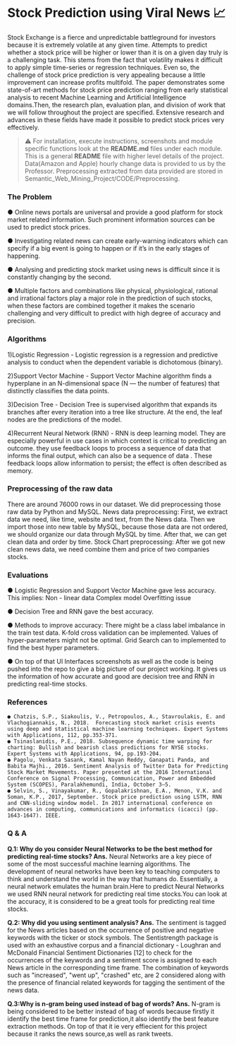 # Stock Prediction using Viral News :chart_with_upwards_trend: 
Stock Exchange is a fierce and unpredictable battleground for investors because it is extremely volatile at any given time. Attempts to predict whether a stock price will be higher or lower than it is on a given day truly is a challenging task. This stems from the fact that volatility makes it difficult to apply simple time-series or regression techniques. Even so, the challenge of stock price prediction is very appealing because a little improvement can increase profits multifold. The paper demonstrates some state-of-art methods for stock price prediction ranging from early statistical analysis to recent Machine Learning and Artificial Intelligence domains.Then, the research plan, evaluation plan, and division of work that we will follow throughout the project are specified. Extensive research and advances in these fields have made it possible to predict stock prices very effectively.

> :warning: For installation, execute instructions, screenshots and module specific functions look at the **README.md** files under each module.
> This is a general **README** file with higher level details of the project.
> Data(Amazon and Apple) hourly change data is provided to us by the Professor.
> Preprocessing extracted from data provided are stored in Semantic_Web_Mining_Project/CODE/Preprocessing.

### The Problem

● Online news portals are universal and provide a good platform for stock market related information. Such prominent information sources can be used to predict stock prices.

● Investigating related news can create early-warning indicators which can specify if a big event is going to happen or if it’s in the early stages of happening. 

● Analysing and predicting stock market using  news is difficult since it is constantly changing by the second.

● Multiple factors and combinations like physical, physiological, rational and irrational factors play a major role in the prediction of such stocks, when these factors are combined together it makes the scenario challenging and very difficult to predict with high degree of accuracy and precision.


### Algorithms

1)Logistic Regression - Logistic regression is a regression and predictive analysis to conduct when the dependent variable is dichotomous (binary).  

2)Support Vector Machine - Support Vector Machine algorithm finds a hyperplane in an N-dimensional space (N — the number of features) that distinctly classifies the data points.

3)Decision Tree - Decision Tree is supervised algorithm that expands its branches after every iteration into a tree like structure. At the end, the leaf nodes are the predictions of the model.

4)Recurrent Neural Network (RNN) - RNN is deep learning model. They are especially powerful in use cases in which context is critical to predicting an outcome. they use feedback loops to process a sequence of data that informs the final output, which can also be a sequence of data . These feedback loops allow information to persist; the effect is often described as memory.

### Preprocessing of the raw data 
There are around 76000 rows in our dataset.
We did preprocessing those raw data by Python and MySQL.
News data preprocessing: First, we extract data we need, like time, website and text, from the News data. Then we import those into new table by MySQL, because those data are not ordered, we should organize our data through MySQL by time. After that, we can get clean data and order by time. 
Stock Chart preprocessing: After we got new clean news data, we need combine them and price of two companies stocks. 


### Evaluations
● Logistic Regression and Support Vector Machine gave less accuracy. This implies:
Non - linear data
Complex model
Overfitting issue

● Decision Tree and RNN gave the best accuracy.

● Methods to improve accuracy:
There might be a class label imbalance in the train test data. K-fold cross validation can be implemented.
Values of hyper-parameters might not be optimal. Grid Search can to implemented to find the best hyper parameters.  

● On top of that UI Interfaces screenshots as well as the code is being pushed into the repo to give a big picture of our project working. It gives us the information of how accurate and good are decision tree and RNN in predicting real-time stocks.

### References

```
● Chatzis, S.P., Siakoulis, V., Petropoulos, A., Stavroulakis, E. and Vlachogiannakis, N., 2018.  Forecasting stock market crisis events using deep and statistical machine learning techniques. Expert Systems with Applications, 112, pp.353-371.
● Tsinaslanidis, P.E., 2018. Subsequence dynamic time warping for charting: Bullish and bearish class predictions for NYSE stocks. Expert Systems with Applications, 94, pp.193-204.
● Pagolu, Venkata Sasank, Kamal Nayan Reddy, Ganapati Panda, and Babita Majhi., 2016. Sentiment Analysis of Twitter Data for Predicting Stock Market Movements. Paper presented at the 2016 International Conference on Signal Processing, Communication, Power and Embedded System (SCOPES), Paralakhemundi, India, October 3–5.
● Selvin, S., Vinayakumar, R., Gopalakrishnan, E.A., Menon, V.K. and Soman, K.P., 2017, September. Stock price prediction using LSTM, RNN and CNN-sliding window model. In 2017 international conference on advances in computing, communications and informatics (icacci) (pp. 1643-1647). IEEE.
```

### Q & A

**Q.1:  Why do you consider Neural Networks to be the best method for predicting real-time stocks? 
Ans.** Neural Networks are a key piece of some of the most successful machine learning algorithms. The development of neural networks have been key to teaching computers to think and understand the world in the way that humans do. Essentially, a neural network emulates the human brain.Here to predict Neural Networks we used RNN neural network for predicting real time stocks.You can look at the accuracy, it is considered to be a great tools for predicting real time stocks.

**Q.2: Why did you using sentiment analysis?
Ans.** The sentiment is tagged for the News articles based on the occurrence of positive and negative keywords
with the ticker or stock symbols. The Sentistrength package is used with an exhaustive corpus and a financial dictionary - Loughran
and McDonald Financial Sentiment Dictionaries [12] to check for the occurrences of the keywords and a sentiment score is assigned
to each News article in the corresponding time frame. The combination of keywords such as "increased", "went up", "crashed" etc, are
2 considered along with the presence of financial related keywords for tagging the sentiment of the news data.

**Q.3:Why is n-gram being used instead of bag of words?
Ans.** N-gram is being considered to be better instead of bag of words because firstly it identify the best time frame for prediction,it also identify the best feature extraction methods. On top of that it ie very effiecient for this project because it ranks the news source,as well as rank tweets.


